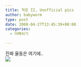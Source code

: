 ```yaml
---
title: 적응 II, Unofficial pics
author: babyworm
type: post
date: 2008-04-27T13:45:39+00:00
categories:
  - 아빠되기

---
```

진짜 율동은 여기에..  
<img decoding="async" src="https://i0.wp.com/babyworm.net/wordpress/wp-content/uploads/1/fk050000000026.JPG?w=625"  data-recalc-dims="1" />